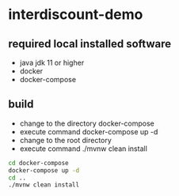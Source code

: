 # interdiscount-demo

## required local installed software

- java jdk 11 or higher
- docker
- docker-compose

## build

- change to the directory docker-compose 
- execute command docker-compose up -d
- change to the root directory
- execute command ./mvnw clean install

```bash
cd docker-compose
docker-compose up -d
cd ..
./mvnw clean install
```
